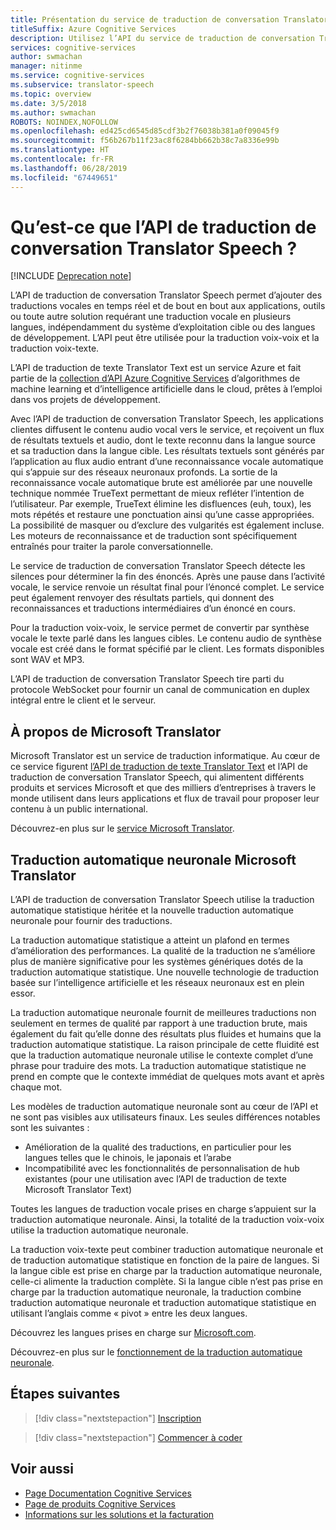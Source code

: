 ```yaml
---
title: Présentation du service de traduction de conversation Translator Speech
titleSuffix: Azure Cognitive Services
description: Utilisez l’API du service de traduction de conversation Translator Speech pour ajouter la traduction voix-voix et voix-texte à vos applications.
services: cognitive-services
author: swmachan
manager: nitinme
ms.service: cognitive-services
ms.subservice: translator-speech
ms.topic: overview
ms.date: 3/5/2018
ms.author: swmachan
ROBOTS: NOINDEX,NOFOLLOW
ms.openlocfilehash: ed425cd6545d85cdf3b2f76038b381a0f09045f9
ms.sourcegitcommit: f56b267b11f23ac8f6284bb662b38c7a8336e99b
ms.translationtype: HT
ms.contentlocale: fr-FR
ms.lasthandoff: 06/28/2019
ms.locfileid: "67449651"
---
```

# <a name="what-is-translator-speech-api"></a>Qu’est-ce que l’API de traduction de conversation Translator Speech ?

[!INCLUDE [Deprecation note](../../../includes/cognitive-services-translator-speech-deprecation-note.md)]

L’API de traduction de conversation Translator Speech permet d’ajouter des traductions vocales en temps réel et de bout en bout aux applications, outils ou toute autre solution requérant une traduction vocale en plusieurs langues, indépendamment du système d’exploitation cible ou des langues de développement. L’API peut être utilisée pour la traduction voix-voix et la traduction voix-texte.

L’API de traduction de texte Translator Text est un service Azure et fait partie de la [collection d’API Azure Cognitive Services](https://docs.microsoft.com/azure/) d’algorithmes de machine learning et d’intelligence artificielle dans le cloud, prêtes à l’emploi dans vos projets de développement.

Avec l’API de traduction de conversation Translator Speech, les applications clientes diffusent le contenu audio vocal vers le service, et reçoivent un flux de résultats textuels et audio, dont le texte reconnu dans la langue source et sa traduction dans la langue cible. Les résultats textuels sont générés par l’application au flux audio entrant d’une reconnaissance vocale automatique qui s’appuie sur des réseaux neuronaux profonds. La sortie de la reconnaissance vocale automatique brute est améliorée par une nouvelle technique nommée TrueText permettant de mieux refléter l’intention de l’utilisateur. Par exemple, TrueText élimine les disfluences (euh, toux), les mots répétés et restaure une ponctuation ainsi qu’une casse appropriées. La possibilité de masquer ou d’exclure des vulgarités est également incluse. Les moteurs de reconnaissance et de traduction sont spécifiquement entraînés pour traiter la parole conversationnelle.

Le service de traduction de conversation Translator Speech détecte les silences pour déterminer la fin des énoncés. Après une pause dans l’activité vocale, le service renvoie un résultat final pour l’énoncé complet. Le service peut également renvoyer des résultats partiels, qui donnent des reconnaissances et traductions intermédiaires d’un énoncé en cours.

Pour la traduction voix-voix, le service permet de convertir par synthèse vocale le texte parlé dans les langues cibles. Le contenu audio de synthèse vocale est créé dans le format spécifié par le client. Les formats disponibles sont WAV et MP3.

L’API de traduction de conversation Translator Speech tire parti du protocole WebSocket pour fournir un canal de communication en duplex intégral entre le client et le serveur.

## <a name="about-microsoft-translator"></a>À propos de Microsoft Translator
Microsoft Translator est un service de traduction informatique. Au cœur de ce service figurent [l’API de traduction de texte Translator Text](https://www.microsoft.com/en-us/translator/translatorapi.aspx) et l’API de traduction de conversation Translator Speech, qui alimentent différents produits et services Microsoft et que des milliers d’entreprises à travers le monde utilisent dans leurs applications et flux de travail pour proposer leur contenu à un public international.

Découvrez-en plus sur le [service Microsoft Translator](https://www.microsoft.com/en-us/translator/home.aspx).

## <a name="microsoft-translator-neural-machine-translation-nmt"></a>Traduction automatique neuronale Microsoft Translator
L’API de traduction de conversation Translator Speech utilise la traduction automatique statistique héritée et la nouvelle traduction automatique neuronale pour fournir des traductions.

La traduction automatique statistique a atteint un plafond en termes d’amélioration des performances. La qualité de la traduction ne s’améliore plus de manière significative pour les systèmes génériques dotés de la traduction automatique statistique. Une nouvelle technologie de traduction basée sur l’intelligence artificielle et les réseaux neuronaux est en plein essor.

La traduction automatique neuronale fournit de meilleures traductions non seulement en termes de qualité par rapport à une traduction brute, mais également du fait qu’elle donne des résultats plus fluides et humains que la traduction automatique statistique.
La raison principale de cette fluidité est que la traduction automatique neuronale utilise le contexte complet d’une phrase pour traduire des mots. La traduction automatique statistique ne prend en compte que le contexte immédiat de quelques mots avant et après chaque mot.

Les modèles de traduction automatique neuronale sont au cœur de l’API et ne sont pas visibles aux utilisateurs finaux. Les seules différences notables sont les suivantes :
* Amélioration de la qualité des traductions, en particulier pour les langues telles que le chinois, le japonais et l’arabe
* Incompatibilité avec les fonctionnalités de personnalisation de hub existantes (pour une utilisation avec l’API de traduction de texte Microsoft Translator Text)

Toutes les langues de traduction vocale prises en charge s’appuient sur la traduction automatique neuronale. Ainsi, la totalité de la traduction voix-voix utilise la traduction automatique neuronale.

La traduction voix-texte peut combiner traduction automatique neuronale et de traduction automatique statistique en fonction de la paire de langues. Si la langue cible est prise en charge par la traduction automatique neuronale, celle-ci alimente la traduction complète. Si la langue cible n’est pas prise en charge par la traduction automatique neuronale, la traduction combine traduction automatique neuronale et traduction automatique statistique en utilisant l’anglais comme « pivot » entre les deux langues.

Découvrez les langues prises en charge sur [Microsoft.com](https://www.microsoft.com/en-us/translator/languages.aspx).

Découvrez-en plus sur le [fonctionnement de la traduction automatique neuronale](https://www.microsoft.com/en-us/translator/mt.aspx#nnt).

## <a name="next-steps"></a>Étapes suivantes

> [!div class="nextstepaction"]
> [Inscription](translator-speech-how-to-signup.md)

> [!div class="nextstepaction"]
> [Commencer à coder](quickstarts/csharp.md)

## <a name="see-also"></a>Voir aussi
- [Page Documentation Cognitive Services](https://docs.microsoft.com/azure/)
- [Page de produits Cognitive Services](https://azure.microsoft.com/services/cognitive-services/)
- [Informations sur les solutions et la facturation](https://www.microsoft.com/en-us/translator/home.aspx)
